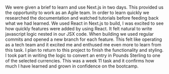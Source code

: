 We were given a brief to learn and use Next.js in two days. This provided us the opportunity to work as an Agile team. In order to learn quickly we researched the documentation and watched tutorials before feeding back what we had learned. We used React in Next.js to build, I was excited to see how quickly features were added by using React. It felt natural to write javascript logic nested in our JSX code. When building we used regular commits and opened a new branch for each feature. This felt like operating as a tech team and it excited me and enthused me even more to learn from this task. I plan to return to this project to finish the functionality and styling. I took part in writing the logic to convert an entry in Pounds Sterling to one of the selected currencies. This was a week 11 task and it confirms how much I have learned and grown in confidence on the bootcamp. 
